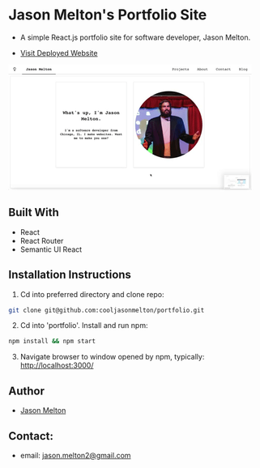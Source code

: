 

# Jason Melton's Portfolio Site
* A simple React.js portfolio site for software developer, Jason Melton.

* <a href="http://www.jasonmelton.site/"> Visit Deployed Website</font></a>

<img src="https://github.com/cooljasonmelton/portfolio/blob/master/portfolio-demo.gif?raw=true" width=""/>

## Built With​
* React
* React Router
* Semantic UI React
​
## Installation Instructions
1. Cd into preferred directory and clone repo:
```bash
git clone git@github.com:cooljasonmelton/portfolio.git
```
2. Cd into 'portfolio'. Install and run npm:
```bash
npm install && npm start
```
3. Navigate browser to window opened by npm, typically: <a href='http://localhost:3000'> http://localhost:3000/ </a> 

## Author
* <a href='https://github.com/cooljasonmelton'> Jason Melton</a>

## Contact: 
* email: jason.melton2@gmail.com
